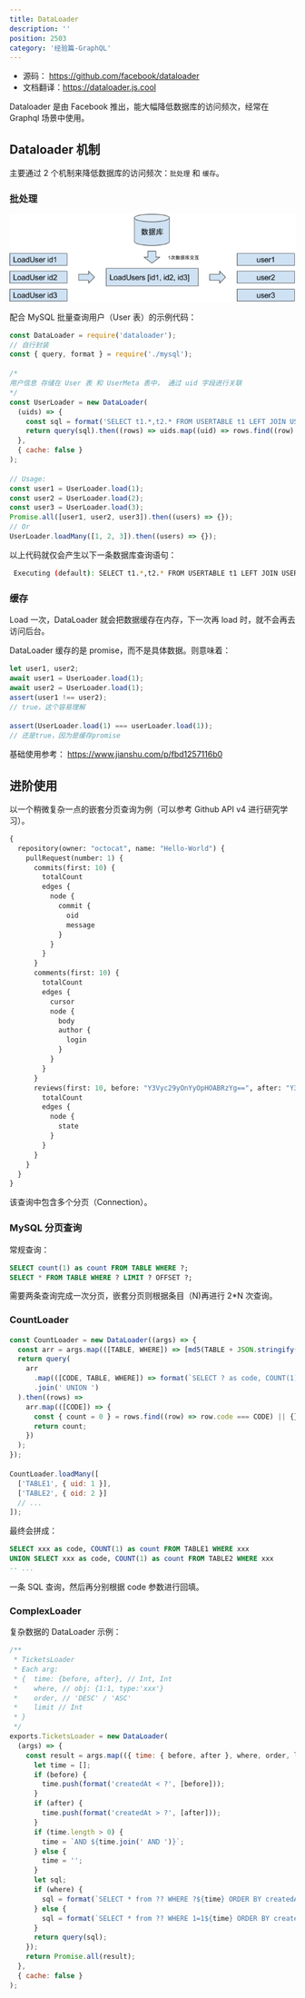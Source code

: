```yaml
---
title: DataLoader
description: ''
position: 2503
category: '经验篇-GraphQL'
---
```


- 源码： <https://github.com/facebook/dataloader>
- 文档翻译：<https://dataloader.js.cool>

Dataloader 是由 Facebook 推出，能大幅降低数据库的访问频次，经常在 Graphql 场景中使用。

## Dataloader 机制

主要通过 2 个机制来降低数据库的访问频次：`批处理` 和 `缓存`。

### 批处理

![dataloader](/experience/graphql/dataloader.png)

配合 MySQL 批量查询用户（User 表）的示例代码：

```js
const DataLoader = require('dataloader');
// 自行封装
const { query, format } = require('./mysql');

/*
用户信息 存储在 User 表 和 UserMeta 表中， 通过 uid 字段进行关联
*/
const UserLoader = new DataLoader(
  (uids) => {
    const sql = format('SELECT t1.*,t2.* FROM USERTABLE t1 LEFT JOIN USERMETATABLE t2 ON t1.uid = t2.uid WHERE t1.uid in (?)', [uids]);
    return query(sql).then((rows) => uids.map((uid) => rows.find((row) => row.uid === uid) || new Error(`Row not found: ${uid}`)));
  },
  { cache: false }
);

// Usage:
const user1 = UserLoader.load(1);
const user2 = UserLoader.load(2);
const user3 = UserLoader.load(3);
Promise.all([user1, user2, user3]).then((users) => {});
// Or
UserLoader.loadMany([1, 2, 3]).then((users) => {});
```

以上代码就仅会产生以下一条数据库查询语句：

```bash
 Executing (default): SELECT t1.*,t2.* FROM USERTABLE t1 LEFT JOIN USERMETATABLE t2 ON t1.uid = t2.uid WHERE t1.uid in (1, 2, 3);
```

<adsbygoogle></adsbygoogle>

### 缓存

Load 一次，DataLoader 就会把数据缓存在内存，下一次再 load 时，就不会再去访问后台。

DataLoader 缓存的是 promise，而不是具体数据。则意味着：

```js
let user1, user2;
await user1 = UserLoader.load(1);
await user2 = UserLoader.load(1);
assert(user1 !== user2);
// true，这个容易理解

assert(UserLoader.load(1) === userLoader.load(1));
// 还是true，因为是缓存promise
```

基础使用参考： <https://www.jianshu.com/p/fbd1257116b0>

## 进阶使用

以一个稍微复杂一点的嵌套分页查询为例（可以参考 Github API v4 进行研究学习）。

```graphql
{
  repository(owner: "octocat", name: "Hello-World") {
    pullRequest(number: 1) {
      commits(first: 10) {
        totalCount
        edges {
          node {
            commit {
              oid
              message
            }
          }
        }
      }
      comments(first: 10) {
        totalCount
        edges {
          cursor
          node {
            body
            author {
              login
            }
          }
        }
      }
      reviews(first: 10, before: "Y3Vyc29yOnYyOpHOABRzYg==", after: "Y3Vyc29yOnYyOpHOANFzxQ==") {
        totalCount
        edges {
          node {
            state
          }
        }
      }
    }
  }
}
```

该查询中包含多个分页（Connection）。

### MySQL 分页查询

常规查询：

```sql
SELECT count(1) as count FROM TABLE WHERE ?;
SELECT * FROM TABLE WHERE ? LIMIT ? OFFSET ?;
```

需要两条查询完成一次分页，嵌套分页则根据条目（N)再进行 2\*N 次查询。

### CountLoader

```js
const CountLoader = new DataLoader((args) => {
  const arr = args.map(([TABLE, WHERE]) => [md5(TABLE + JSON.stringify(WHERE)), TABLE, parseArgs(WHERE)]);
  return query(
    arr
      .map(([CODE, TABLE, WHERE]) => format(`SELECT ? as code, COUNT(1) as count FROM ??${WHERE ? ' WHERE ? ' : ''}`, [CODE, TABLE, WHERE]))
      .join(' UNION ')
  ).then((rows) =>
    arr.map(([CODE]) => {
      const { count = 0 } = rows.find((row) => row.code === CODE) || {};
      return count;
    })
  );
});

CountLoader.loadMany([
  ['TABLE1', { uid: 1 }],
  ['TABLE2', { oid: 2 }]
  // ...
]);
```

最终会拼成：

```sql
SELECT xxx as code, COUNT(1) as count FROM TABLE1 WHERE xxx
UNION SELECT xxx as code, COUNT(1) as count FROM TABLE2 WHERE xxx
-- ...
```

一条 SQL 查询，然后再分别根据 code 参数进行回填。

### ComplexLoader

复杂数据的 DataLoader 示例：

```js
/**
 * TicketsLoader
 * Each arg:
 * {  time: {before, after}, // Int, Int
 *    where, // obj: {1:1, type:'xxx'}
 *    order, // 'DESC' / 'ASC'
 *    limit // Int
 * }
 */
exports.TicketsLoader = new DataLoader(
  (args) => {
    const result = args.map(({ time: { before, after }, where, order, limit }) => {
      let time = [];
      if (before) {
        time.push(format('createdAt < ?', [before]));
      }
      if (after) {
        time.push(format('createdAt > ?', [after]));
      }
      if (time.length > 0) {
        time = `AND ${time.join(' AND ')}`;
      } else {
        time = '';
      }
      let sql;
      if (where) {
        sql = format(`SELECT * from ?? WHERE ?${time} ORDER BY createdAt ${order} LIMIT ?`, [TICKETTABLE, where, limit]);
      } else {
        sql = format(`SELECT * from ?? WHERE 1=1${time} ORDER BY createdAt ${order} LIMIT ?`, [TICKETTABLE, limit]);
      }
      return query(sql);
    });
    return Promise.all(result);
  },
  { cache: false }
);
```
